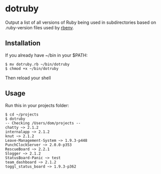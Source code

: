 # dotruby

Output a list of all versions of Ruby being used in subdirectories based on .ruby-version files used by [rbenv](http://github.com/sstephenson/rbenv).

## Installation
If you already have ~/bin in your $PATH:

    $ mv dotruby.rb ~/bin/dotruby  
    $ chmod +x ~/bin/dotruby  

Then reload your shell

## Usage
Run this in your projects folder:  

    $ cd ~/projects  
    $ dotruby  
    -- Checking /Users/dom/projects --
    chatty ~> 2.1.2  
    internalapp ~> 2.1.2  
    knut ~> 2.1.2  
    Leave-Management-System ~> 1.9.3-p448  
    PunchClockServer ~> 2.0.0-p353  
    RescueBoard ~> 2.2.1  
    Slogger ~> 2.1.2  
    StatusBoard-Panic ~> test  
    team_dashboard ~> 2.1.2  
    toggl_status_board ~> 1.9.3-p362  
